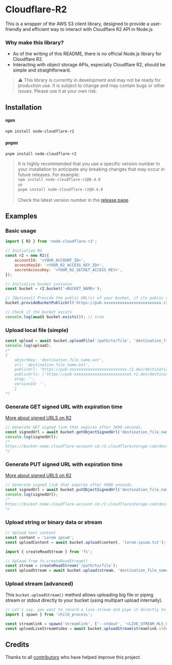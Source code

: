 # Cloudflare-R2

This is a wrapper of the AWS S3 client library, designed to provide a user-friendly and efficient way to interact with Cloudflare R2 API in Node.js

### Why make this library?

-   As of the writing of this README, there is no official Node.js library for Cloudflare R2.
-   Interacting with object storage APIs, especially Cloudflare R2, should be simple and straightforward.

> ⚠ This library is currently in development and may not be ready for production use. It is subject to change and may contain bugs or other issues. Please use it at your own risk.

## Installation

#### npm

```bash
npm install node-cloudflare-r2
```

#### pnpm

```bash
pnpm install node-cloudflare-r2
```

> It is highly recommended that you use a specific version number in your installation to anticipate any breaking changes that may occur in future releases. For example: \
> `npm install node-cloudflare-r2@0.4.0` \
> or \
> `pnpm install node-cloudflare-r2@0.4.0` \
> \
> Check the latest version number in the [release page](https://github.com/f2face/cloudflare-r2/releases).

## Examples

### Basic usage

```javascript
import { R2 } from 'node-cloudflare-r2';

// Initialize R2
const r2 = new R2({
    accountId: '<YOUR_ACCOUNT_ID>',
    accessKeyId: '<YOUR_R2_ACCESS_KEY_ID>',
    secretAccessKey: '<YOUR_R2_SECRET_ACCESS_KEY>',
});

// Initialize bucket instance
const bucket = r2.bucket('<BUCKET_NAME>');

// [Optional] Provide the public URL(s) of your bucket, if its public access is allowed.
bucket.provideBucketPublicUrl('https://pub-xxxxxxxxxxxxxxxxxxxxxxxxx.r2.dev');

// Check if the bucket exists
console.log(await bucket.exists()); // true
```

### Upload local file (simple)

```javascript
const upload = await bucket.uploadFile('/path/to/file', 'destination_file_name.ext');
console.log(upload);
/*
{
    objectKey: 'destination_file_name.ext',
    uri: 'destination_file_name.ext',
    publicUrl: 'https://pub-xxxxxxxxxxxxxxxxxxxxxxxxx.r2.dev/destination_file_name.ext',
    publicUrls: ['https://pub-xxxxxxxxxxxxxxxxxxxxxxxxx.r2.dev/destination_file_name.ext'],
    etag: '',
    versionId: '',
    }
*/
```

### Generate GET signed URL with expiration time
[More about signed URLS on R2](https://developers.cloudflare.com/r2/examples/aws/aws-sdk-js/#generate-presigned-urls)

```javascript
// Generate GET signed link that expires after 3600 seconds.
const signedUrl = await bucket.getObjectSignedUrl('destination_file_name.ext', 3600);
console.log(signedUrl);
/*
https://bucket-name.cloudflare-account-id.r2.cloudflarestorage.com/destination_file_name.ext?X-Amz-Algorithm=AWS4-HMAC-SHA256&X-Amz-Content-Sha256=UNSIGNED-PAYLOAD&X-Amz-Credential=...&X-Amz-Date=...&X-Amz-Expires=60&X-Amz-Signature=...&X-Amz-SignedHeaders=host&x-id=GetObject
*/
```

### Generate PUT signed URL with expiration time
[More about signed URLS on R2](https://developers.cloudflare.com/r2/examples/aws/aws-sdk-js/#generate-presigned-urls)

```javascript
// Generate signed link that expires after 3600 seconds.
const signedUrl = await bucket.putObjectSignedUrl('destination_file_name.ext', 3600);
console.log(signedUrl);
/*
https://bucket-name.cloudflare-account-id.r2.cloudflarestorage.com/destination_file_name.ext?X-Amz-Algorithm=AWS4-HMAC-SHA256&X-Amz-Credential=...>&X-Amz-Expires=3600&X-Amz-Signature=<signature>&X-Amz-SignedHeaders=host
*/
```

### Upload string or binary data or stream

```javascript
// Upload text content
const content = 'Lorem ipsum';
const uploadContent = await bucket.upload(content, 'lorem-ipsum.txt');
```

```javascript
import { createReadStream } from 'fs';

// Upload from fs.createReadStream()
const stream = createReadStream('/path/to/file');
const uploadStream = await bucket.upload(stream, 'destination_file_name2.ext');
```

### Upload stream (advanced)

This `bucket.uploadStream()` method allows uploading big file or piping stream or stdout directly to your bucket (using multipart upload internally).

```javascript
// Let's say, you want to record a live stream and pipe it directly to your bucket.
import { spawn } from 'child_process';

const streamlink = spawn('streamlink', ['--stdout', '<LIVE_STREAM_HLS_URL>', 'best']);
const uploadLiveStreamVideo = await bucket.uploadStream(streamlink.stdout, 'my_live_stream.ts');
```

## Credits

Thanks to all [contributors](https://github.com/f2face/cloudflare-r2/graphs/contributors) who have helped improve this project.
